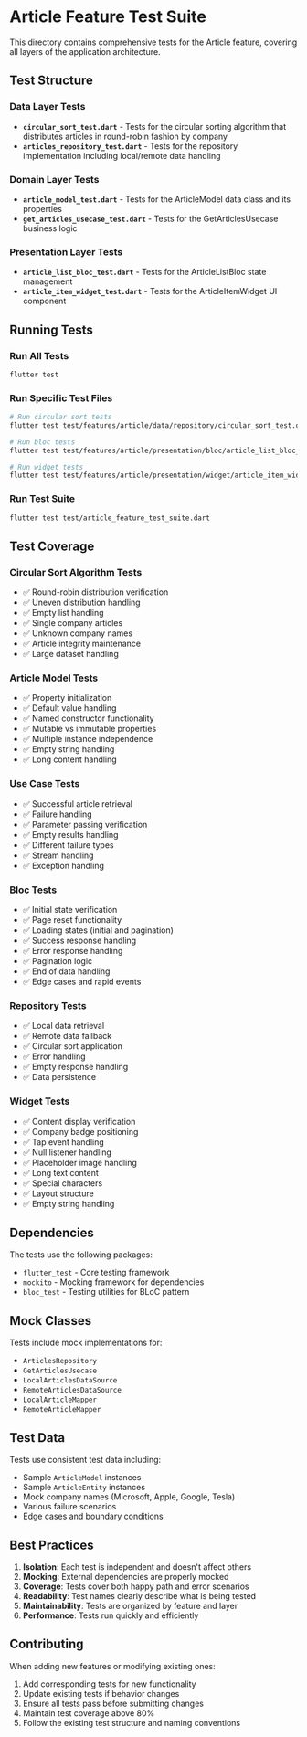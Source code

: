 # Article Feature Test Suite

This directory contains comprehensive tests for the Article feature, covering all layers of the application architecture.

## Test Structure

### Data Layer Tests
- **`circular_sort_test.dart`** - Tests for the circular sorting algorithm that distributes articles in round-robin fashion by company
- **`articles_repository_test.dart`** - Tests for the repository implementation including local/remote data handling

### Domain Layer Tests  
- **`article_model_test.dart`** - Tests for the ArticleModel data class and its properties
- **`get_articles_usecase_test.dart`** - Tests for the GetArticlesUsecase business logic

### Presentation Layer Tests
- **`article_list_bloc_test.dart`** - Tests for the ArticleListBloc state management
- **`article_item_widget_test.dart`** - Tests for the ArticleItemWidget UI component

## Running Tests

### Run All Tests
```bash
flutter test
```

### Run Specific Test Files
```bash
# Run circular sort tests
flutter test test/features/article/data/repository/circular_sort_test.dart

# Run bloc tests
flutter test test/features/article/presentation/bloc/article_list_bloc_test.dart

# Run widget tests
flutter test test/features/article/presentation/widget/article_item_widget_test.dart
```

### Run Test Suite
```bash
flutter test test/article_feature_test_suite.dart
```

## Test Coverage

### Circular Sort Algorithm Tests
- ✅ Round-robin distribution verification
- ✅ Uneven distribution handling
- ✅ Empty list handling
- ✅ Single company articles
- ✅ Unknown company names
- ✅ Article integrity maintenance
- ✅ Large dataset handling

### Article Model Tests
- ✅ Property initialization
- ✅ Default value handling
- ✅ Named constructor functionality
- ✅ Mutable vs immutable properties
- ✅ Multiple instance independence
- ✅ Empty string handling
- ✅ Long content handling

### Use Case Tests
- ✅ Successful article retrieval
- ✅ Failure handling
- ✅ Parameter passing verification
- ✅ Empty results handling
- ✅ Different failure types
- ✅ Stream handling
- ✅ Exception handling

### Bloc Tests
- ✅ Initial state verification
- ✅ Page reset functionality
- ✅ Loading states (initial and pagination)
- ✅ Success response handling
- ✅ Error response handling
- ✅ Pagination logic
- ✅ End of data handling
- ✅ Edge cases and rapid events

### Repository Tests
- ✅ Local data retrieval
- ✅ Remote data fallback
- ✅ Circular sort application
- ✅ Error handling
- ✅ Empty response handling
- ✅ Data persistence

### Widget Tests
- ✅ Content display verification
- ✅ Company badge positioning
- ✅ Tap event handling
- ✅ Null listener handling
- ✅ Placeholder image handling
- ✅ Long text content
- ✅ Special characters
- ✅ Layout structure
- ✅ Empty string handling

## Dependencies

The tests use the following packages:
- `flutter_test` - Core testing framework
- `mockito` - Mocking framework for dependencies
- `bloc_test` - Testing utilities for BLoC pattern

## Mock Classes

Tests include mock implementations for:
- `ArticlesRepository`
- `GetArticlesUsecase`
- `LocalArticlesDataSource`
- `RemoteArticlesDataSource`
- `LocalArticleMapper`
- `RemoteArticleMapper`

## Test Data

Tests use consistent test data including:
- Sample `ArticleModel` instances
- Sample `ArticleEntity` instances
- Mock company names (Microsoft, Apple, Google, Tesla)
- Various failure scenarios
- Edge cases and boundary conditions

## Best Practices

1. **Isolation**: Each test is independent and doesn't affect others
2. **Mocking**: External dependencies are properly mocked
3. **Coverage**: Tests cover both happy path and error scenarios
4. **Readability**: Test names clearly describe what is being tested
5. **Maintainability**: Tests are organized by feature and layer
6. **Performance**: Tests run quickly and efficiently

## Contributing

When adding new features or modifying existing ones:

1. Add corresponding tests for new functionality
2. Update existing tests if behavior changes
3. Ensure all tests pass before submitting changes
4. Maintain test coverage above 80%
5. Follow the existing test structure and naming conventions
